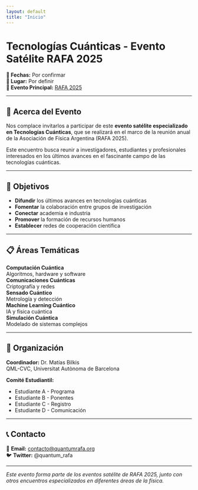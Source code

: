```yaml
---
layout: default
title: "Inicio"
---
```


# Tecnologías Cuánticas - Evento Satélite RAFA 2025

<div class="event-info">
<strong>📅 Fechas:</strong> Por confirmar<br>
<strong>📍 Lugar:</strong> Por definir<br>
<strong>🔗 Evento Principal:</strong> <a href="https://rafa2025.fisica.org.ar">RAFA 2025</a>
</div>

---

## <span class="emoji-header">🎯</span> Acerca del Evento

Nos complace invitarlos a participar de este **evento satélite especializado en Tecnologías Cuánticas**, que se realizará en el marco de la reunión anual de la Asociación de Física Argentina (RAFA 2025).

Este encuentro busca reunir a investigadores, estudiantes y profesionales interesados en los últimos avances en el fascinante campo de las tecnologías cuánticas.

---

<div class="objectives-section">

## <span class="emoji-header">🚀</span> Objetivos

- **Difundir** los últimos avances en tecnologías cuánticas
- **Fomentar** la colaboración entre grupos de investigación
- **Conectar** academia e industria
- **Promover** la formación de recursos humanos
- **Establecer** redes de cooperación científica

</div>

---

## <span class="emoji-header">📋</span> Áreas Temáticas

<div class="thematic-areas">
  <div class="area-card">
    <strong>Computación Cuántica</strong><br>
    Algoritmos, hardware y software
  </div>
  <div class="area-card">
    <strong>Comunicaciones Cuánticas</strong><br>
    Criptografía y redes
  </div>
  <div class="area-card">
    <strong>Sensado Cuántico</strong><br>
    Metrología y detección
  </div>
  <div class="area-card">
    <strong>Machine Learning Cuántico</strong><br>
    IA y física cuántica
  </div>
  <div class="area-card">
    <strong>Simulación Cuántica</strong><br>
    Modelado de sistemas complejos
  </div>
</div>

---

<div class="organization-section">

## <span class="emoji-header">👥</span> Organización

<div class="coordinator">
<strong>Coordinador:</strong> Dr. Matías Bilkis
</div>
<div class="affiliation">
QML-CVC, Universitat Autònoma de Barcelona
</div>

**Comité Estudiantil:**
- Estudiante A - Programa
- Estudiante B - Ponentes  
- Estudiante C - Registro
- Estudiante D - Comunicación

</div>

---

<div class="contact-section">

## <span class="emoji-header">📞</span> Contacto

📧 **Email:** contacto@quantumrafa.org<br>
🐦 **Twitter:** @quantum_rafa

</div>

---

*Este evento forma parte de los eventos satélite de RAFA 2025, junto con otros encuentros especializados en diferentes áreas de la física.*